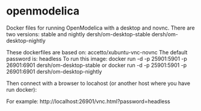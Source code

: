 # openmodelica

Docker files for running OpenModelica with a desktop and novnc.
There are two versions:
stable and nightly
dersh/om-desktop-stable
dersh/om-desktop-nightly

These dockerfiles are based on: accetto/xubuntu-vnc-novnc
The default password is: headless
To run this image:
docker run -d -p 25901:5901 -p 26901:6901 dersh/om-desktop-stable
or 
docker run -d -p 25901:5901 -p 26901:6901 dersh/om-desktop-nightly

Then connect with a browser to locahost (or another host where you have run docker):

For example:
http://localhost:26901/vnc.html?password=headless

